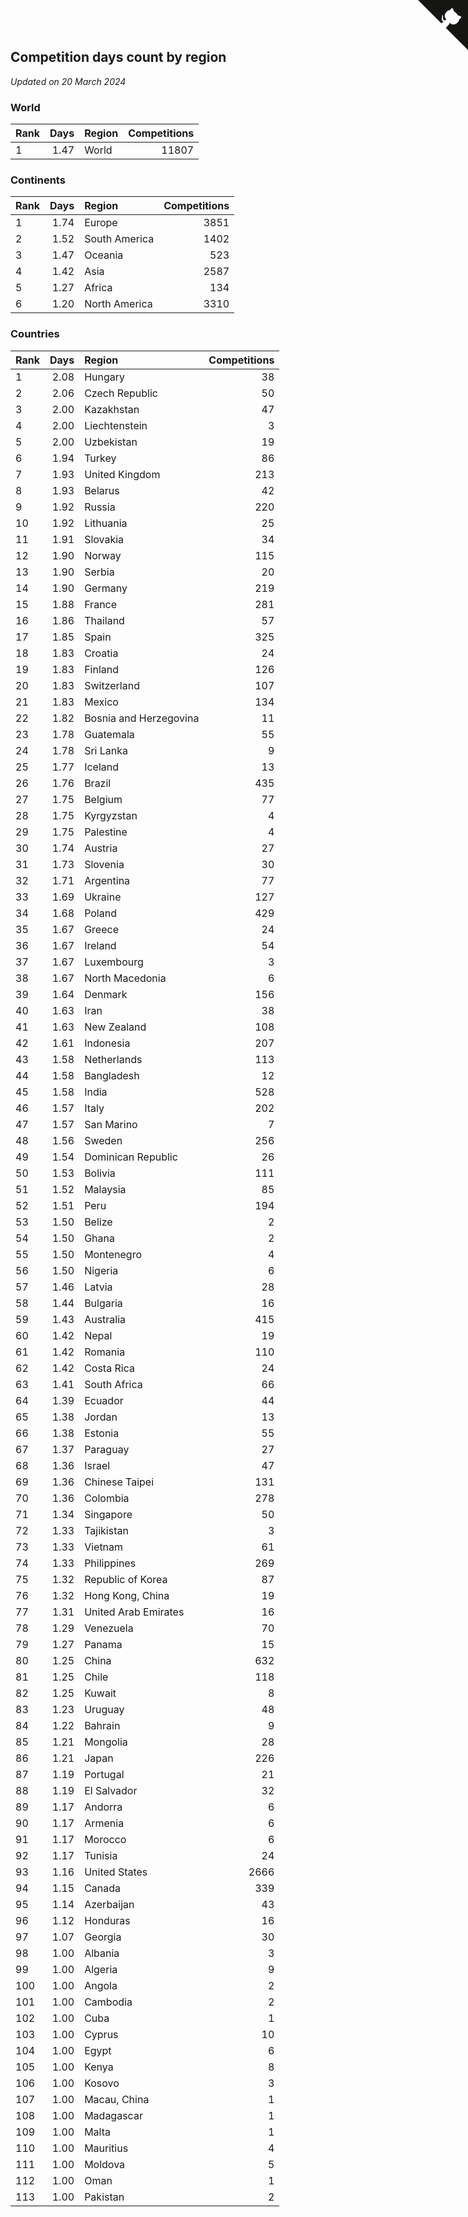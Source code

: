 ## Competition days count by region

*Updated on 20 March 2024*


### World

| Rank | Days | Region | Competitions |
| :--- | ---: | :--- | ---: |
| 1 | 1.47 | World | 11807 |

### Continents

| Rank | Days | Region | Competitions |
| :--- | ---: | :--- | ---: |
| 1 | 1.74 | Europe | 3851 |
| 2 | 1.52 | South America | 1402 |
| 3 | 1.47 | Oceania | 523 |
| 4 | 1.42 | Asia | 2587 |
| 5 | 1.27 | Africa | 134 |
| 6 | 1.20 | North America | 3310 |

### Countries

| Rank | Days | Region | Competitions |
| :--- | ---: | :--- | ---: |
| 1 | 2.08 | Hungary | 38 |
| 2 | 2.06 | Czech Republic | 50 |
| 3 | 2.00 | Kazakhstan | 47 |
| 4 | 2.00 | Liechtenstein | 3 |
| 5 | 2.00 | Uzbekistan | 19 |
| 6 | 1.94 | Turkey | 86 |
| 7 | 1.93 | United Kingdom | 213 |
| 8 | 1.93 | Belarus | 42 |
| 9 | 1.92 | Russia | 220 |
| 10 | 1.92 | Lithuania | 25 |
| 11 | 1.91 | Slovakia | 34 |
| 12 | 1.90 | Norway | 115 |
| 13 | 1.90 | Serbia | 20 |
| 14 | 1.90 | Germany | 219 |
| 15 | 1.88 | France | 281 |
| 16 | 1.86 | Thailand | 57 |
| 17 | 1.85 | Spain | 325 |
| 18 | 1.83 | Croatia | 24 |
| 19 | 1.83 | Finland | 126 |
| 20 | 1.83 | Switzerland | 107 |
| 21 | 1.83 | Mexico | 134 |
| 22 | 1.82 | Bosnia and Herzegovina | 11 |
| 23 | 1.78 | Guatemala | 55 |
| 24 | 1.78 | Sri Lanka | 9 |
| 25 | 1.77 | Iceland | 13 |
| 26 | 1.76 | Brazil | 435 |
| 27 | 1.75 | Belgium | 77 |
| 28 | 1.75 | Kyrgyzstan | 4 |
| 29 | 1.75 | Palestine | 4 |
| 30 | 1.74 | Austria | 27 |
| 31 | 1.73 | Slovenia | 30 |
| 32 | 1.71 | Argentina | 77 |
| 33 | 1.69 | Ukraine | 127 |
| 34 | 1.68 | Poland | 429 |
| 35 | 1.67 | Greece | 24 |
| 36 | 1.67 | Ireland | 54 |
| 37 | 1.67 | Luxembourg | 3 |
| 38 | 1.67 | North Macedonia | 6 |
| 39 | 1.64 | Denmark | 156 |
| 40 | 1.63 | Iran | 38 |
| 41 | 1.63 | New Zealand | 108 |
| 42 | 1.61 | Indonesia | 207 |
| 43 | 1.58 | Netherlands | 113 |
| 44 | 1.58 | Bangladesh | 12 |
| 45 | 1.58 | India | 528 |
| 46 | 1.57 | Italy | 202 |
| 47 | 1.57 | San Marino | 7 |
| 48 | 1.56 | Sweden | 256 |
| 49 | 1.54 | Dominican Republic | 26 |
| 50 | 1.53 | Bolivia | 111 |
| 51 | 1.52 | Malaysia | 85 |
| 52 | 1.51 | Peru | 194 |
| 53 | 1.50 | Belize | 2 |
| 54 | 1.50 | Ghana | 2 |
| 55 | 1.50 | Montenegro | 4 |
| 56 | 1.50 | Nigeria | 6 |
| 57 | 1.46 | Latvia | 28 |
| 58 | 1.44 | Bulgaria | 16 |
| 59 | 1.43 | Australia | 415 |
| 60 | 1.42 | Nepal | 19 |
| 61 | 1.42 | Romania | 110 |
| 62 | 1.42 | Costa Rica | 24 |
| 63 | 1.41 | South Africa | 66 |
| 64 | 1.39 | Ecuador | 44 |
| 65 | 1.38 | Jordan | 13 |
| 66 | 1.38 | Estonia | 55 |
| 67 | 1.37 | Paraguay | 27 |
| 68 | 1.36 | Israel | 47 |
| 69 | 1.36 | Chinese Taipei | 131 |
| 70 | 1.36 | Colombia | 278 |
| 71 | 1.34 | Singapore | 50 |
| 72 | 1.33 | Tajikistan | 3 |
| 73 | 1.33 | Vietnam | 61 |
| 74 | 1.33 | Philippines | 269 |
| 75 | 1.32 | Republic of Korea | 87 |
| 76 | 1.32 | Hong Kong, China | 19 |
| 77 | 1.31 | United Arab Emirates | 16 |
| 78 | 1.29 | Venezuela | 70 |
| 79 | 1.27 | Panama | 15 |
| 80 | 1.25 | China | 632 |
| 81 | 1.25 | Chile | 118 |
| 82 | 1.25 | Kuwait | 8 |
| 83 | 1.23 | Uruguay | 48 |
| 84 | 1.22 | Bahrain | 9 |
| 85 | 1.21 | Mongolia | 28 |
| 86 | 1.21 | Japan | 226 |
| 87 | 1.19 | Portugal | 21 |
| 88 | 1.19 | El Salvador | 32 |
| 89 | 1.17 | Andorra | 6 |
| 90 | 1.17 | Armenia | 6 |
| 91 | 1.17 | Morocco | 6 |
| 92 | 1.17 | Tunisia | 24 |
| 93 | 1.16 | United States | 2666 |
| 94 | 1.15 | Canada | 339 |
| 95 | 1.14 | Azerbaijan | 43 |
| 96 | 1.12 | Honduras | 16 |
| 97 | 1.07 | Georgia | 30 |
| 98 | 1.00 | Albania | 3 |
| 99 | 1.00 | Algeria | 9 |
| 100 | 1.00 | Angola | 2 |
| 101 | 1.00 | Cambodia | 2 |
| 102 | 1.00 | Cuba | 1 |
| 103 | 1.00 | Cyprus | 10 |
| 104 | 1.00 | Egypt | 6 |
| 105 | 1.00 | Kenya | 8 |
| 106 | 1.00 | Kosovo | 3 |
| 107 | 1.00 | Macau, China | 1 |
| 108 | 1.00 | Madagascar | 1 |
| 109 | 1.00 | Malta | 1 |
| 110 | 1.00 | Mauritius | 4 |
| 111 | 1.00 | Moldova | 5 |
| 112 | 1.00 | Oman | 1 |
| 113 | 1.00 | Pakistan | 2 |


<a href="https://github.com/JustinTimeCuber/wca_statistics" class="github-corner" aria-label="View source on Github"><svg width="80" height="80" viewBox="0 0 250 250" style="fill:#151513; color:#fff; position: absolute; top: 0; border: 0; right: 0;" aria-hidden="true"><path d="M0,0 L115,115 L130,115 L142,142 L250,250 L250,0 Z"></path><path d="M128.3,109.0 C113.8,99.7 119.0,89.6 119.0,89.6 C122.0,82.7 120.5,78.6 120.5,78.6 C119.2,72.0 123.4,76.3 123.4,76.3 C127.3,80.9 125.5,87.3 125.5,87.3 C122.9,97.6 130.6,101.9 134.4,103.2" fill="currentColor" style="transform-origin: 130px 106px;" class="octo-arm"></path><path d="M115.0,115.0 C114.9,115.1 118.7,116.5 119.8,115.4 L133.7,101.6 C136.9,99.2 139.9,98.4 142.2,98.6 C133.8,88.0 127.5,74.4 143.8,58.0 C148.5,53.4 154.0,51.2 159.7,51.0 C160.3,49.4 163.2,43.6 171.4,40.1 C171.4,40.1 176.1,42.5 178.8,56.2 C183.1,58.6 187.2,61.8 190.9,65.4 C194.5,69.0 197.7,73.2 200.1,77.6 C213.8,80.2 216.3,84.9 216.3,84.9 C212.7,93.1 206.9,96.0 205.4,96.6 C205.1,102.4 203.0,107.8 198.3,112.5 C181.9,128.9 168.3,122.5 157.7,114.1 C157.9,116.9 156.7,120.9 152.7,124.9 L141.0,136.5 C139.8,137.7 141.6,141.9 141.8,141.8 Z" fill="currentColor" class="octo-body"></path></svg></a><style>.github-corner:hover .octo-arm{animation:octocat-wave 560ms ease-in-out}@keyframes octocat-wave{0%,100%{transform:rotate(0)}20%,60%{transform:rotate(-25deg)}40%,80%{transform:rotate(10deg)}}@media (max-width:500px){.github-corner:hover .octo-arm{animation:none}.github-corner .octo-arm{animation:octocat-wave 560ms ease-in-out}}</style>
